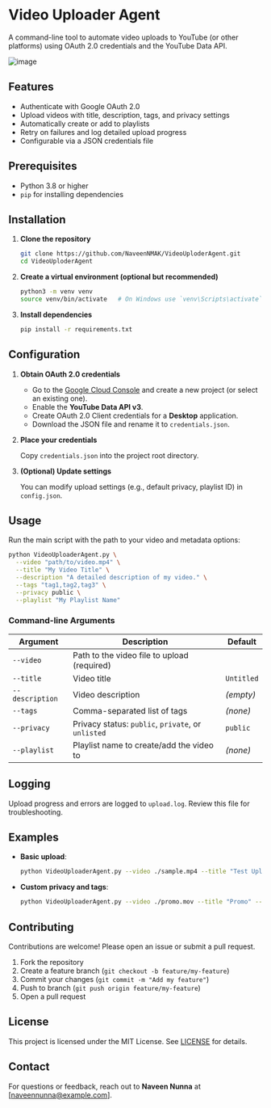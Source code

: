 # Video Uploader Agent

A command-line tool to automate video uploads to YouTube (or other platforms) using OAuth 2.0 credentials and the YouTube Data API.

![image](https://github.com/user-attachments/assets/d61a24f7-0b54-4c82-818b-fcdc2191a3a0)

## Features

* Authenticate with Google OAuth 2.0
* Upload videos with title, description, tags, and privacy settings
* Automatically create or add to playlists
* Retry on failures and log detailed upload progress
* Configurable via a JSON credentials file

## Prerequisites

* Python 3.8 or higher
* `pip` for installing dependencies

## Installation

1. **Clone the repository**

   ```bash
   git clone https://github.com/NaveenNMAK/VideoUploderAgent.git
   cd VideoUploderAgent
   ```

2. **Create a virtual environment (optional but recommended)**

   ```bash
   python3 -m venv venv
   source venv/bin/activate   # On Windows use `venv\Scripts\activate`
   ```

3. **Install dependencies**

   ```bash
   pip install -r requirements.txt
   ```

## Configuration

1. **Obtain OAuth 2.0 credentials**

   * Go to the [Google Cloud Console](https://console.cloud.google.com/) and create a new project (or select an existing one).
   * Enable the **YouTube Data API v3**.
   * Create OAuth 2.0 Client credentials for a **Desktop** application.
   * Download the JSON file and rename it to `credentials.json`.

2. **Place your credentials**

   Copy `credentials.json` into the project root directory.

3. **(Optional) Update settings**

   You can modify upload settings (e.g., default privacy, playlist ID) in `config.json`.

## Usage

Run the main script with the path to your video and metadata options:

```bash
python VideoUploaderAgent.py \
  --video "path/to/video.mp4" \
  --title "My Video Title" \
  --description "A detailed description of my video." \
  --tags "tag1,tag2,tag3" \
  --privacy public \
  --playlist "My Playlist Name"
```

### Command-line Arguments

| Argument        | Description                                        | Default    |
| --------------- | -------------------------------------------------- | ---------- |
| `--video`       | Path to the video file to upload (required)        |            |
| `--title`       | Video title                                        | `Untitled` |
| `--description` | Video description                                  | *(empty)*  |
| `--tags`        | Comma-separated list of tags                       | *(none)*   |
| `--privacy`     | Privacy status: `public`, `private`, or `unlisted` | `public`   |
| `--playlist`    | Playlist name to create/add the video to           | *(none)*   |

## Logging

Upload progress and errors are logged to `upload.log`. Review this file for troubleshooting.

## Examples

* **Basic upload**:

  ```bash
  python VideoUploaderAgent.py --video ./sample.mp4 --title "Test Upload"
  ```

* **Custom privacy and tags**:

  ```bash
  python VideoUploaderAgent.py --video ./promo.mov --title "Promo" --privacy unlisted --tags "promo,product"
  ```

## Contributing

Contributions are welcome! Please open an issue or submit a pull request.

1. Fork the repository
2. Create a feature branch (`git checkout -b feature/my-feature`)
3. Commit your changes (`git commit -m "Add my feature"`)
4. Push to branch (`git push origin feature/my-feature`)
5. Open a pull request

## License

This project is licensed under the MIT License. See [LICENSE](LICENSE) for details.

## Contact

For questions or feedback, reach out to **Naveen Nunna** at \[[naveennunna@example.com](mailto:naveennunna@example.com)].
